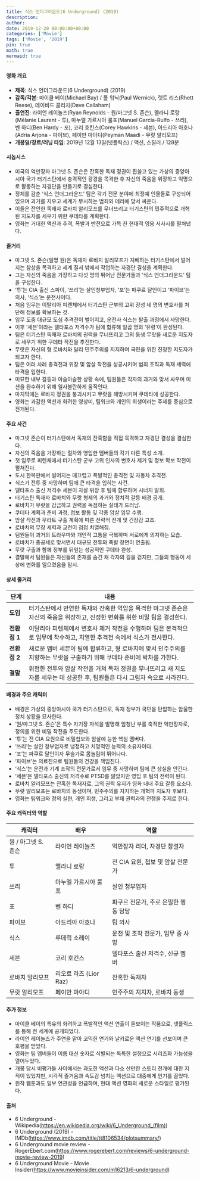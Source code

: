 ```yaml
---
title: 식스 언더그라운드(6 Underground) (2019)
description: 
author: 
date: 2019-12-20 00:00:00+00:00
categories: ['Movie']
tags: ['Movie', '2019']
pin: true
math: true
mermaid: true
---
```

#### 영화 개요

- **제목**: 식스 언더그라운드(6 Underground) (2019)  
- **감독/각본**: 마이클 베이(Michael Bay) / 폴 워닉(Paul Wernick), 렛트 리스(Rhett Reese), 데이비드 콜리치(Dave Callaham)  
- **출연진**: 라이언 레이놀즈(Ryan Reynolds - 원/마그넷 S. 존슨), 멜라니 로랑(Mélanie Laurent - 투), 마누엘 가르시아 룰포(Manuel Garcia-Rulfo - 쓰리), 벤 하디(Ben Hardy - 포), 코리 호킨스(Corey Hawkins - 세븐), 아드리아 아호나(Adria Arjona - 파이브), 페이만 마아디(Peyman Maadi - 무랏 알리모프)  
- **개봉일/장르/러닝 타임**: 2019년 12월 13일(넷플릭스) / 액션, 스릴러 / 128분  

#### 시놉시스

- 미국의 억만장자 마그넷 S. 존슨은 잔혹한 독재 정권이 휩쓸고 있는 가상의 중앙아시아 국가 터기스탄에서 충격적인 광경을 목격한 후 자신의 죽음을 위장하고 익명으로 활동하는 자경단을 만들기로 결심한다.  
- 정체를 감춘 ‘식스 언더그라운드’ 팀은 각기 전문 분야에 최정예 인물들로 구성되어 있으며 과거를 지우고 세계가 무시하는 범죄와 테러에 맞서 싸운다.  
- 이들은 잔인한 독재자 로바치 알리모프를 무너뜨리고 터기스탄의 민주적으로 개혁된 지도자를 세우기 위한 쿠데타를 계획한다.  
- 영화는 거대한 액션과 추격, 폭발과 반전으로 가득 찬 현대적 영웅 서사시를 펼쳐낸다.  

#### 줄거리

- 마그넷 S. 존슨(일명 원)은 독재자 로바치 알리모프가 지배하는 터기스탄에서 벌어지는 참상을 목격하고 세계 질서 밖에서 작업하는 자경단 결성을 계획한다.  
- 그는 자신의 죽음을 가장하고 다섯 명의 뛰어난 전문가들과 ‘식스 언더그라운드’ 팀을 구성한다.  
- ‘투’는 CIA 출신 스파이, ‘쓰리’는 살인청부업자, ‘포’는 파쿠르 달인이고 ‘파이브’는 의사, ‘식스’는 운전사이다.  
- 처음 임무는 이탈리아 피렌체에서 터기스탄 군부의 고위 장성 네 명의 변호사를 처단해 정보를 확보하는 것.  
- 임무 도중 대규모 도심 추격전이 벌어지고, 운전사 식스는 탈출 과정에서 사망한다.  
- 이후 ‘세븐’이라는 델타포스 저격수가 팀에 합류해 일곱 명의 ‘유령’이 완성된다.  
- 팀은 터기스탄 독재자 로바치의 권력을 무너뜨리고 그의 동생 무랏을 새로운 지도자로 세우기 위한 쿠데타 작전을 추진한다.  
- 무랏은 자신의 형 로바치와 달리 민주주의를 지지하며 국민을 위한 진정한 지도자가 되고자 한다.  
- 팀은 여러 차례 총격전과 위장 및 암살 작전을 성공시키며 범죄 조직과 독재 세력에 타격을 입힌다.  
- 미묘한 내부 갈등과 아슬아슬한 상황 속에, 팀원들은 각자의 과거와 맞서 싸우며 미션을 완수하기 위해 일사불란하게 움직인다.  
- 마지막에는 로바치 정권을 붕괴시키고 무랏을 해방시키며 쿠데타에 성공한다.  
- 영화는 과감한 액션과 화려한 영상미, 팀워크와 개인의 희생이라는 주제를 중심으로 전개된다.  

#### 주요 사건

- 마그넷 존슨이 터기스탄에서 독재의 잔혹함을 직접 목격하고 자경단 결성을 결심한다.  
- 자신의 죽음을 가장하는 절차와 영입한 멤버들의 각기 다른 특성 소개.  
- 첫 임무로 피렌체에서 터기스탄 군부 고위 인사의 변호사 제거 및 정보 확보 작전이 펼쳐진다.  
- 도시 한복판에서 벌어지는 매끄럽고 폭발적인 총격전 및 자동차 추격전.  
- 식스가 전투 중 사망하며 팀에 큰 타격을 입히는 사건.  
- 델타포스 출신 저격수 세븐이 자살 위장 후 팀에 합류하며 시너지 발휘.  
- 터기스탄 독재자 로바치와 무랏 형제의 과거와 정치적 갈등 배경 공개.  
- 로바치가 무랏을 감금하고 권력을 독점하는 실태가 드러남.  
- 쿠데타 계획과 준비 과정, 첩보 활동 및 각종 암살 임무 수행.  
- 암살 작전과 무라트 구출 계획에 따른 전략적 전개 및 긴장감 고조.  
- 로바치의 무장 세력과 교전이 점점 치열해짐.  
- 팀원들이 과거의 트라우마와 개인적 고통을 극복하며 서로에게 의지하는 모습.  
- 로바치가 총공세로 맞서면서 대규모 전투와 폭발 장면이 연출됨.  
- 무랏 구출과 함께 정부를 뒤엎는 성공적인 쿠데타 완성.  
- 결말에서 팀원들은 자신들의 존재를 숨긴 채 각자의 길을 걷지만, 그들의 행동이 세상에 변화를 일으켰음을 암시.  

#### 상세 줄거리

| **단계**     | **내용**                                                                                                        |
|--------------|------------------------------------------------------------------------------------------------------------------|
| **도입**    | 터기스탄에서 만연한 독재와 잔혹한 억압을 목격한 마그넷 존슨은 자신의 죽음을 위장하고, 진정한 변화를 위한 비밀 팀을 결성한다.   |
| **전환점 1** | 이탈리아 피렌체에서 변호사 제거 작전을 수행하며 팀은 본격적으로 임무에 착수하고, 치열한 추격전 속에서 식스가 전사한다.                |
| **전환점 2** | 새로운 멤버 세븐이 팀에 합류하고, 형 로바치에 맞서 민주주의를 지향하는 무랏을 구출하기 위해 쿠데타 준비에 박차를 가한다.                |
| **결말**    | 위험한 전투와 암살 작전을 거쳐 독재 정권을 무너뜨리고 새 지도자를 세우는 데 성공한 후, 팀원들은 다시 그림자 속으로 사라진다.            |

#### 배경과 주요 캐릭터

- 배경은 가상의 중앙아시아 국가 터기스탄으로, 독재 정부가 국민을 탄압하는 암울한 정치 상황을 묘사한다.  
- ‘원/마그넷 S. 존슨’은 특수 자기장 자석을 발명해 엄청난 부를 축적한 억만장자로, 정의를 위한 비밀 작전을 주도한다.  
- ‘투’는 전 CIA 요원으로 비밀첩보와 암살에 능한 핵심 멤버다.  
- ‘쓰리’는 살인 청부업자로 냉정하고 치명적인 능력의 소유자이다.  
- ‘포’는 파쿠르 달인이자 무술가로 몸놀림이 뛰어나다.  
- ‘파이브’는 의료진으로 팀원들의 건강을 책임진다.  
- ‘식스’는 운전과 기계 조작의 전문가로서 임무 중 사망하며 팀에 큰 상실을 안긴다.  
- ‘세븐’은 델타포스 출신의 저격수로 PTSD를 앓았지만 영입 후 팀의 전력이 된다.  
- 로바치 알리모프는 잔혹한 독재자로, 그의 권력 유지가 영화 내내 주요 갈등 요소다.  
- 무랏 알리모프는 로바치의 동생이며, 민주주의를 지지하는 개혁파 지도자 후보다.  
- 영화는 팀워크와 정의 실현, 개인 희생, 그리고 부패 권력과의 전쟁을 주제로 한다.  

#### 주요 캐릭터와 역할

| **캐릭터**    | **배우**            | **역할**                           |
|---------------|---------------------|----------------------------------|
| 원 / 마그넷 S. 존슨  | 라이언 레이놀즈       | 억만장자 리더, 자경단 창설자           |
| 투             | 멜라니 로랑           | 전 CIA 요원, 첩보 및 암살 전문가       |
| 쓰리           | 마누엘 가르시아 룰포   | 살인 청부업자                       |
| 포             | 벤 하디               | 파쿠르 전문가, 주로 은밀한 행동 담당    |
| 파이브         | 아드리아 아호나        | 팀 의사                           |
| 식스           | 루데릭 소레이         | 운전 및 조작 전문가, 임무 중 사망         |
| 세븐           | 코리 호킨스           | 델타포스 출신 저격수, 신규 멤버          |
| 로바치 알리모프 | 리오르 라즈 (Lior Raz) | 잔혹한 독재자                      |
| 무랏 알리모프   | 페이만 마아디         | 민주주의 지지자, 로바치 동생          |

#### 추가 정보

- 마이클 베이의 특유의 화려하고 폭발적인 액션 연출이 돋보이는 작품으로, 넷플릭스를 통해 전 세계에 공개되었다.  
- 라이언 레이놀즈가 주연을 맡아 코믹한 연기와 날카로운 액션 연기를 선보이며 큰 호평을 받았다.  
- 영화는 팀 멤버들이 이름 대신 숫자로 식별되는 독특한 설정으로 시리즈화 가능성을 열어두었다.  
- 개봉 당시 비평가들 사이에서는 과도한 액션과 다소 산만한 스토리 전개에 대한 지적이 있었지만, 시각적 즐거움과 속도감 넘치는 액션으로 대중에게 인기를 끌었다.  
- 원작 웹툰과도 일부 연관성을 언급하며, 현대 액션 영화의 새로운 스타일로 평가된다.  

#### 출처

- 6 Underground - Wikipedia(https://en.wikipedia.org/wiki/6_Underground_(film))  
- 6 Underground (2019) - IMDb(https://www.imdb.com/title/tt8106534/plotsummary/)  
- 6 Underground movie review - RogerEbert.com(https://www.rogerebert.com/reviews/6-underground-movie-review-2019)  
- 6 Underground Movie - Movie Insider(https://www.movieinsider.com/m16213/6-underground)

